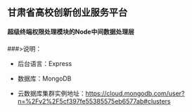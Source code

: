 ## 甘肃省高校创新创业服务平台

#### 超级终端权限处理模块的Node中间数据处理层

###>说明：

- 后台语言：Express

- 数据库：MongoDB

- 云数据库集群实例地址：https://cloud.mongodb.com/user?n=%2Fv2%2F5cf397fe55385575eb6577ab#clusters

